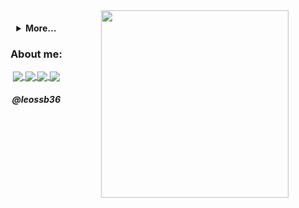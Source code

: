 <img align="right" width="300" src="https://i2.wp.com/allhtaccess.info/wp-content/uploads/2018/03/programming.gif?fit=1281%2C716&ssl=1" />

<h4 align="center">
<details>
<summary>More...</summary>
  
<h3 align="justify"><img src="https://media.giphy.com/media/hvRJCLFzcasrR4ia7z/giphy.gif" width="25"> Hello there, I am Leonardo Barreiros and I am software engineering.<br><p align="center">At the moment, I'm Backend developer with Nestjs!</p><br></h3></img>

<p align="center"> I hope you enjoy my contributions 😄

<p align="center">
  <a href="https://github.com/leossb36">
    <img
      align="center"
      height="150em"
      src="https://github-readme-stats.vercel.app/api?username=leossb36&show_icons=true&include_all_commits=true&count_private=true&theme=tokyonight"
    />
  </a>
  <a href="https://github.com/leossb36">
    <img
      align="center"
      height="150em"
      src="https://github-readme-stats.vercel.app/api/top-langs?username=leossb36&show_icons=true&include_all_commits=true&count_private=true&layout=compact&theme=tokyonight"
    />
  </a>
</p>


![JS](https://img.shields.io/badge/JavaScript-323330?style=for-the-badge&logo=javascript&logoColor=F7DF1E)
![TS](https://img.shields.io/badge/TypeScript-007ACC?style=for-the-badge&logo=typescript&logoColor=white)
![NODE](https://img.shields.io/badge/Node.js-43853D?style=for-the-badge&logo=node.js&logoColor=white)
![VUE](https://img.shields.io/badge/Vue.js-35495E?style=for-the-badge&logo=vue.js&logoColor=4FC08D)
![PYTHON](https://img.shields.io/badge/Python-3776AB?style=for-the-badge&logo=python&logoColor=white)
![C](https://img.shields.io/badge/C-00599C?style=for-the-badge&logo=c&logoColor=white)
![PLUSPLUS](https://img.shields.io/badge/C%2B%2B-00599C?style=for-the-badge&logo=c%2B%2B&logoColor=white)
![JAVA](https://img.shields.io/badge/Java-ED8B00?style=for-the-badge&logo=java&logoColor=white)
![RUBY](https://img.shields.io/badge/Ruby_on_Rails-CC0000?style=for-the-badge&logo=ruby-on-rails&logoColor=white)
![MONGO](https://img.shields.io/badge/MongoDB-4EA94B?style=for-the-badge&logo=mongodb&logoColor=white)
![DOCKER](https://img.shields.io/badge/Docker-2496ED?style=for-the-badge&logo=docker&logoColor=white)
![GIT](https://img.shields.io/badge/Git-E34F26?style=for-the-badge&logo=git&logoColor=white)
![LINUX](https://img.shields.io/badge/Linux-E34F26?style=for-the-badge&logo=linux&logoColor=black)
![MYSQL](https://img.shields.io/badge/MySQL-00000F?style=for-the-badge&logo=mysql&logoColor=white)
![POSTGRES](https://img.shields.io/badge/PostgreSQL-316192?style=for-the-badge&logo=postgresql&logoColor=white)
![FLUTTER](https://img.shields.io/badge/Flutter-02569B?style=for-the-badge&logo=flutter&logoColor=white)
![AWS](https://img.shields.io/badge/Amazon_AWS-232F3E?style=for-the-badge&logo=amazon-aws&logoColor=white)
![REACT](https://img.shields.io/badge/React-20232A?style=for-the-badge&logo=react&logoColor=61DAFB)
  
 </details>
 
 <h3 align="center">About me:</h3>

<p align="center">
  <a href="https://instagram.com/leossb_">
    <img
      align="center"
      src="https://img.shields.io/badge/Instagram-1C1C1C?style=for-the-badge&logo=instagram&logoColor=00FFFF"
    />
  </a>
  <a href="https://www.linkedin.com/in/leonardo-dos-santos-silva-barreiros-126927149/">
    <img
         align="center"
         src="https://img.shields.io/badge/LinkedIn-1C1C1C?style=for-the-badge&logo=linkedin&logoColor=00FFFF"
  </a>
  <a href="mailto:leossb36@gmail.com">
    <img
      align="center"
      src="https://img.shields.io/badge/Gmail-1C1C1C?style=for-the-badge&logo=gmail&logoColor=00FFFF"
    />
  </a>
  <a href="https://t.me/leossb36">
    <img
      align="center"
      src="https://img.shields.io/badge/Telegram-1C1C1C?style=for-the-badge&logo=telegram&logoColor=00FFFF"
    />
  </a>
</p>
<h5 align="center">@leossb36</h5>

